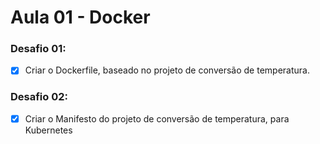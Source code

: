 # Aula 01 - Docker

### Desafio 01:
- [x] Criar o Dockerfile, baseado no projeto de conversão de temperatura.

### Desafio 02:
- [x] Criar o Manifesto do projeto de conversão de temperatura, para Kubernetes
